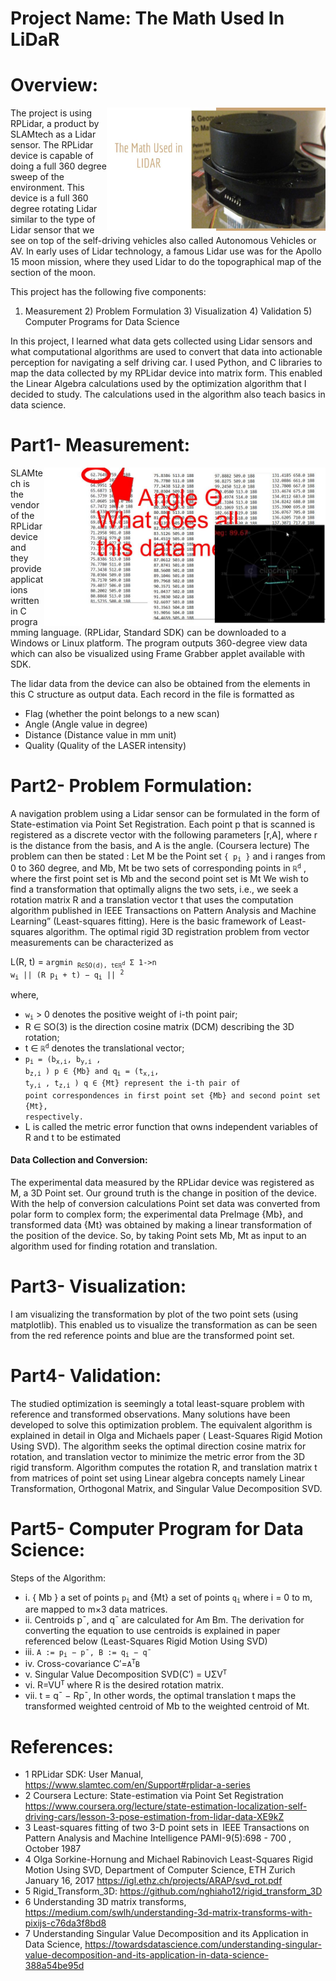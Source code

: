 # Project Name: The Math Used In LiDaR
# Overview: 
<img width="350" heigh="250" align="right" src="images/Lidar0.jpg">
The project is using RPLidar, a product by SLAMtech as a Lidar sensor. The RPLidar device is capable of doing a full 360 degree sweep of  the environment.  This device is a full 360 degree rotating Lidar similar to the type of Lidar sensor that we see on top of the self-driving vehicles also called Autonomous Vehicles or AV. In early uses of Lidar technology, a famous Lidar use was for the Apollo 15 moon mission, where they used Lidar to do the topographical map of the section of the moon.  

This project has the following five components: 
1)  Measurement 2) Problem Formulation 3) Visualization 4) Validation 5) Computer Programs for Data Science


In this project, I learned what data gets collected using Lidar sensors and what computational algorithms are used to convert that data into actionable perception for navigating a self driving car.   I used Python, and C libraries to map the data collected by my RPLidar device into matrix form. This enabled the Linear Algebra calculations used by the optimization algorithm that I decided to study. The calculations used in the algorithm also teach basics in data science.

# Part1- Measurement:
<img width="450" heigh="350" align="right" src="images/Lidar.jpg">

SLAMtech is the  vendor of the RPLidar device and they provide applications written in C programming language.  (RPLidar, Standard SDK)  can be downloaded to a Windows or Linux platform. The program outputs 360-degree view data which can also be visualized using Frame Grabber applet available with SDK. 

The lidar data from the device can also be obtained from the elements in this C structure as output data. Each record in the file is formatted as  
- Flag (whether the point belongs to a new scan)
- Angle (Angle value in degree)
- Distance (Distance value in mm unit)
- Quality (Quality of the LASER intensity)


# Part2- Problem Formulation:
A navigation problem using a Lidar sensor can be formulated in the form of State-estimation via Point Set Registration. Each point p that is scanned is registered as a discrete vector with the following parameters [r,A],  where r is the distance from the basis, and A is the angle.  (Coursera lecture)
The problem can then be stated :
Let 	M be the Point set  <code>{ p<sub>i</sub> }</code>  and  i ranges from 0 to 360 degree,
and   Mb, Mt be two sets of corresponding points in <code>ℝ<sup>d</sup></code>  , where the first point set is Mb and the second point set is Mt
We wish to find a transformation that optimally aligns the two sets, i.e., we seek a rotation matrix R and a translation vector t that uses the computation algorithm published in IEEE Transactions on Pattern Analysis and Machine Learning” (Least-squares fitting). Here is the basic framework of Least-squares algorithm. The optimal rigid 3D registration problem from vector measurements can be characterized as 

L(R, t)      = <code>argmin 
    <sub>R∈SO(d), t∈ℝ<sup>d</sup></sub> Σ 1->n 
        w<sub>i</sub> || (R p<sub>i</sub> + t) − q<sub>i</sub> || <sup>2</sup> </code>

where,
- <code>w<sub>i</sub></code> > 0 denotes the positive weight of i-th point pair; 
- R ∈ SO(3) is the direction cosine matrix (DCM) describing the 3D rotation; 
- t ∈ <code>ℝ<sup>d</sup></code>   denotes the translational vector; 
- <code>p<sub>i</sub> = (b<sub>x,i</sub>, b<sub>y,i</sub> , b<sub>z,i</sub> ) p ∈ {Mb}      and q<sub>i</sub> = (t<sub>x,i</sub>, t<sub>y,i</sub> , t<sub>z,i</sub> ) q ∈ {Mt}   represent the i-th pair of point correspondences in first point set {Mb}  and second point set {Mt}, respectively. </code>
- L is called the metric error function that owns independent variables of R and t to be estimated

#### Data Collection and Conversion:
The experimental data measured by the RPLidar device was registered  as  M, a 3D Point set. Our ground truth is the change in position of the device.  With the help of conversion calculations Point set data was converted from polar form to complex form; the experimental data  PreImage {Mb}, and transformed data {Mt} was obtained by making a  linear transformation of the position of the device.   So,  by taking Point sets  Mb, Mt as input to an algorithm used for finding rotation and translation.

# Part3- Visualization:
I am visualizing  the transformation by plot of the two point sets (using matplotlib). This enabled us to visualize the transformation as can be seen from the red reference points and blue are the transformed point set.

# Part4- Validation:
The studied optimization is seemingly a total least-square problem with reference and transformed observations. Many solutions have been developed to solve this optimization problem. The equivalent algorithm is explained in detail in Olga and Michaels paper ( Least-Squares Rigid Motion Using SVD). The algorithm seeks the optimal direction cosine matrix for rotation, and translation vector to minimize the metric error from the 3D rigid transform. Algorithm computes the rotation R, and translation matrix t from matrices of point set using Linear algebra concepts namely Linear Transformation, Orthogonal Matrix, and Singular Value Decomposition SVD.

# Part5- Computer Program for Data Science:
Steps of the Algorithm:
  - i. { Mb } a set of points <code>p<sub>i</sub></code> and {Mt} a set of points <code>q<sub>i</sub></code>  where i = 0 to m, are  mapped to  m×3 data matrices.  
  - ii. Centroids p¯, and  q¯ are calculated for Am  Bm. The derivation for converting the equation to use centroids is explained in paper referenced below (Least-Squares Rigid Motion Using SVD)
  - iii. <code>A := p<sub>i</sub> − p¯,   B := q<sub>i</sub> − q¯ </code>
  - iv. Cross-covariance    C′=<code>A<sup>T</sup>B</code> 
  - v.  Singular Value Decomposition SVD(C′) = UΣV<code><sup>T</sup></code> 
  - vi. R=VU<code><sup>T</sup></code>   where  R is the desired rotation matrix.
  - vii. t = q¯ − Rp¯, In other words, the optimal translation t maps the transformed weighted centroid of Mb to the weighted centroid of Mt.


# References:
- 1 RPLidar SDK: User Manual, https://www.slamtec.com/en/Support#rplidar-a-series
- 2 Coursera Lecture: State-estimation via Point Set Registration https://www.coursera.org/lecture/state-estimation-localization-self-driving-cars/lesson-3-pose-estimation-from-lidar-data-XE9kZ
- 3 Least-squares fitting of two 3-D point sets in IEEE Transactions on Pattern Analysis and Machine Intelligence PAMI-9(5):698 - 700 , October 1987 
- 4 Olga Sorkine-Hornung and Michael Rabinovich Least-Squares Rigid Motion Using SVD, Department of Computer Science, ETH Zurich January 16, 2017 https://igl.ethz.ch/projects/ARAP/svd_rot.pdf
- 5 Rigid_Transform_3D: https://github.com/nghiaho12/rigid_transform_3D
- 6 Understanding 3D matrix transforms, https://medium.com/swlh/understanding-3d-matrix-transforms-with-pixijs-c76da3f8bd8
- 7 Understanding Singular Value Decomposition and its Application in Data Science, https://towardsdatascience.com/understanding-singular-value-decomposition-and-its-application-in-data-science-388a54be95d
